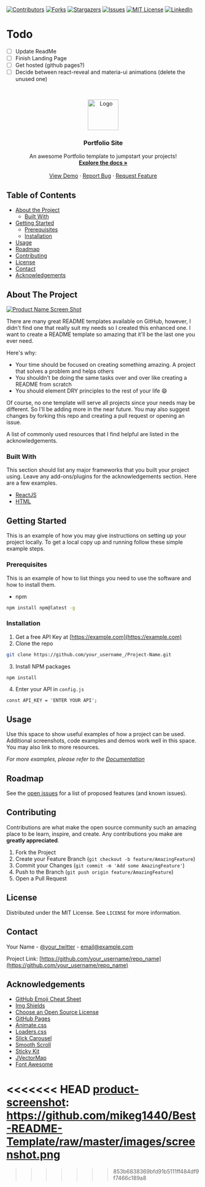 <!--
*** Thanks for checking out this README Template. If you have a suggestion that would
*** make this better, please fork the repo and create a pull request or simply open
*** an issue with the tag "enhancement".
*** Thanks again! Now go create something AMAZING! :D
-->

<!-- PROJECT SHIELDS -->
<!--
*** I'm using markdown "reference style" links for readability.
*** Reference links are enclosed in brackets [ ] instead of parentheses ( ).
*** See the bottom of this document for the declaration of the reference variables
*** for contributors-url, forks-url, etc. This is an optional, concise syntax you may use.
*** https://www.markdownguide.org/basic-syntax/#reference-style-links
-->

[![Contributors][contributors-shield]][contributors-url]
[![Forks][forks-shield]][forks-url]
[![Stargazers][stars-shield]][stars-url]
[![Issues][issues-shield]][issues-url]
[![MIT License][license-shield]][license-url]
[![LinkedIn][linkedin-shield]][linkedin-url]

# Todo

- [ ] Update ReadMe
- [ ] Finish Landing Page
- [ ] Get hosted (github pages?)
- [ ] Decide between react-reveal and materia-ui animations (delete the unused one)

<!-- PROJECT LOGO -->
<br />
<p align="center">
  <a href="https://github.com/mikeg1440/Best-README-Template">
    <img src="https://github.com/mikeg1440/Best-README-Template/raw/master/images/logo.png" alt="Logo" width="80" height="80">
  </a>

  <h3 align="center">Portfolio Site</h3>

  <p align="center">
    An awesome Portfolio template to jumpstart your projects!
    <br />
    <a href="https://github.com/mikeg1440/Best-README-Template"><strong>Explore the docs »</strong></a>
    <br />
    <br />
    <a href="https://github.com/mikeg1440/Best-README-Template">View Demo</a>
    ·
    <a href="https://github.com/mikeg1440/Best-README-Template/issues">Report Bug</a>
    ·
    <a href="https://github.com/mikeg1440/Best-README-Template/issues">Request Feature</a>
  </p>
</p>

<!-- TABLE OF CONTENTS -->

## Table of Contents

- [About the Project](#about-the-project)
  - [Built With](#built-with)
- [Getting Started](#getting-started)
  - [Prerequisites](#prerequisites)
  - [Installation](#installation)
- [Usage](#usage)
- [Roadmap](#roadmap)
- [Contributing](#contributing)
- [License](#license)
- [Contact](#contact)
- [Acknowledgements](#acknowledgements)

<!-- ABOUT THE PROJECT -->

## About The Project

[![Product Name Screen Shot][product-screenshot]](https://example.com)

There are many great README templates available on GitHub, however, I didn't find one that really suit my needs so I created this enhanced one. I want to create a README template so amazing that it'll be the last one you ever need.

Here's why:

- Your time should be focused on creating something amazing. A project that solves a problem and helps others
- You shouldn't be doing the same tasks over and over like creating a README from scratch
- You should element DRY principles to the rest of your life :smile:

Of course, no one template will serve all projects since your needs may be different. So I'll be adding more in the near future. You may also suggest changes by forking this repo and creating a pull request or opening an issue.

A list of commonly used resources that I find helpful are listed in the acknowledgements.

### Built With

This section should list any major frameworks that you built your project using. Leave any add-ons/plugins for the acknowledgements section. Here are a few examples.

- [ReactJS](https://reactjs.org/)
- [HTML](https://jquery.com)

<!-- GETTING STARTED -->

## Getting Started

This is an example of how you may give instructions on setting up your project locally.
To get a local copy up and running follow these simple example steps.

### Prerequisites

This is an example of how to list things you need to use the software and how to install them.

- npm

```sh
npm install npm@latest -g
```

### Installation

1. Get a free API Key at [https://example.com](https://example.com)
2. Clone the repo

```sh
git clone https://github.com/your_username_/Project-Name.git
```

3. Install NPM packages

```sh
npm install
```

4. Enter your API in `config.js`

```JS
const API_KEY = 'ENTER YOUR API';
```

<!-- USAGE EXAMPLES -->

## Usage

Use this space to show useful examples of how a project can be used. Additional screenshots, code examples and demos work well in this space. You may also link to more resources.

_For more examples, please refer to the [Documentation](https://example.com)_

<!-- ROADMAP -->

## Roadmap

See the [open issues](https://github.com/mikeg1440/Best-README-Template/issues) for a list of proposed features (and known issues).

<!-- CONTRIBUTING -->

## Contributing

Contributions are what make the open source community such an amazing place to be learn, inspire, and create. Any contributions you make are **greatly appreciated**.

1. Fork the Project
2. Create your Feature Branch (`git checkout -b feature/AmazingFeature`)
3. Commit your Changes (`git commit -m 'Add some AmazingFeature'`)
4. Push to the Branch (`git push origin feature/AmazingFeature`)
5. Open a Pull Request

<!-- LICENSE -->

## License

Distributed under the MIT License. See `LICENSE` for more information.

<!-- CONTACT -->

## Contact

Your Name - [@your_twitter](https://twitter.com/your_username) - email@example.com

Project Link: [https://github.com/your_username/repo_name](https://github.com/your_username/repo_name)

<!-- ACKNOWLEDGEMENTS -->

## Acknowledgements

- [GitHub Emoji Cheat Sheet](https://www.webpagefx.com/tools/emoji-cheat-sheet)
- [Img Shields](https://shields.io)
- [Choose an Open Source License](https://choosealicense.com)
- [GitHub Pages](https://pages.github.com)
- [Animate.css](https://daneden.github.io/animate.css)
- [Loaders.css](https://connoratherton.com/loaders)
- [Slick Carousel](https://kenwheeler.github.io/slick)
- [Smooth Scroll](https://github.com/cferdinandi/smooth-scroll)
- [Sticky Kit](http://leafo.net/sticky-kit)
- [JVectorMap](http://jvectormap.com)
- [Font Awesome](https://fontawesome.com)

<!-- MARKDOWN LINKS & IMAGES -->
<!-- https://www.markdownguide.org/basic-syntax/#reference-style-links -->

[contributors-shield]: https://img.shields.io/github/contributors/mikeg1440/Best-README-Template.svg?style=flat-square
[contributors-url]: https://github.com/mikeg1440/Best-README-Template/graphs/contributors
[forks-shield]: https://img.shields.io/github/forks/mikeg1440/Best-README-Template.svg?style=flat-square
[forks-url]: https://github.com/mikeg1440/Best-README-Template/network/members
[stars-shield]: https://img.shields.io/github/stars/mikeg1440/Best-README-Template.svg?style=flat-square
[stars-url]: https://github.com/mikeg1440/Best-README-Template/stargazers
[issues-shield]: https://img.shields.io/github/issues/mikeg1440/Best-README-Template.svg?style=flat-square
[issues-url]: https://github.com/mikeg1440/Best-README-Template/issues
[license-shield]: https://img.shields.io/github/license/mikeg1440/Best-README-Template.svg?style=flat-square
[license-url]: https://github.com/mikeg1440/Best-README-Template/blob/master/LICENSE.txt
[linkedin-shield]: https://img.shields.io/badge/-LinkedIn-black.svg?style=flat-square&logo=linkedin&colorB=555
[linkedin-url]: https://linkedin.com/in/michael-gaudreau

<<<<<<< HEAD
[product-screenshot]: https://github.com/mikeg1440/Best-README-Template/raw/master/images/screenshot.png
=======
[product-screenshot]: https://github.com/mikeg1440/Best-README-Template/images/screenshot.png

> > > > > > > 853b6838369bfd91b5111ff484df9f7466c189a8
